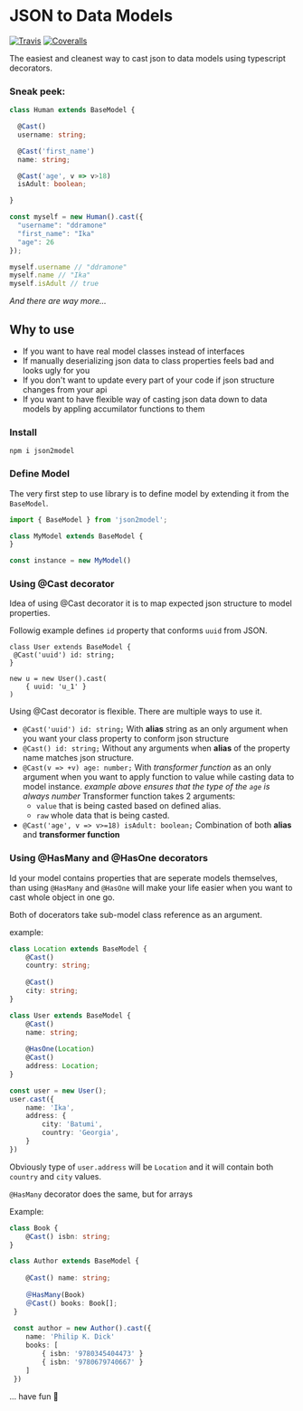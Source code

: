 # JSON to Data Models

[![Travis](https://img.shields.io/travis/ddramone/json2model.svg)](https://travis-ci.org/ddramone/json2model)
[![Coveralls](https://img.shields.io/coveralls/ddramone/json2model.svg)](https://coveralls.io/github/ddramone/json2model)

The easiest and cleanest way to cast json to data models using typescript decorators.

### Sneak peek:


```ts
class Human extends BaseModel {

  @Cast()
  username: string;

  @Cast('first_name')
  name: string;

  @Cast('age', v => v>18)
  isAdult: boolean;

} 

const myself = new Human().cast({
  "username": "ddramone"
  "first_name": "Ika"
  "age": 26
});

myself.username // "ddramone"
myself.name // "Ika"
myself.isAdult // true

```
*And there are way more...*

## Why to use

* If you want to have real model classes instead of interfaces
* If manually deserializing json data to class properties feels bad and looks ugly for you
* If you don't want to update every part of your code if json structure changes from your api
* If you want to have flexible way of casting json data down to data models by appling accumilator functions to them

### Install

`npm i json2model`

### Define Model

The very first step to use library is to define model by extending it from the `BaseModel`.

```ts
import { BaseModel } from 'json2model';

class MyModel extends BaseModel {
}

const instance = new MyModel()

```

### Using **@Cast** decorator

Idea of using @Cast decorator it is to map expected json structure to model properties.

Followig example defines `id` property that conforms `uuid` from  JSON.
```
class User extends BaseModel {
 @Cast('uuid') id: string;
}

new u = new User().cast(
    { uuid: 'u_1' }
)
```

Using @Cast decorator is flexible. 
There are multiple ways to use it.

* `@Cast('uuid') id: string;`
    With **alias** string as an only argument when you want your class property to conform json structure
* `@Cast() id: string;`
    Without any arguments when **alias** of the property name matches json structure.
* `@Cast(v => +v) age: number;`
    With *transformer function* as an only argument when you want to apply function to value while casting data to model instance. 
    *example above ensures that the type of the `age` is always number*
    Transformer function takes 2 arguments:
    * `value` that is being casted based on defined alias.
    * `raw` whole data that is being casted.
* `@Cast('age', v => v>=18) isAdult: boolean;`
    Combination of both **alias** and **transformer function**


### Using **@HasMany** and **@HasOne** decorators

Id your model contains properties that are seperate models themselves, than using `@HasMany` and `@HasOne` will make your life easier when you want to cast whole object in one go.

Both of docerators take sub-model class reference as an argument.

example:

```ts
class Location extends BaseModel {
    @Cast()
    country: string;
    
    @Cast()
    city: string;
}

class User extends BaseModel {
    @Cast()
    name: string;
    
    @HasOne(Location)
    @Cast() 
    address: Location;
}

const user = new User();
user.cast({
    name: 'Ika',
    address: {
        city: 'Batumi',
        country: 'Georgia',
    }
})
```

Obviously type of `user.address` will be `Location` and it will contain both `country` and `city` values.

`@HasMany` decorator does the same, but for arrays

Example:
```ts
class Book {
    @Cast() isbn: string;
}

class Author extends BaseModel {
    
    @Cast() name: string;
    
    ＠HasMany(Book)
    ＠Cast() books: Book[];
 }
 
 const author = new Author().cast({
    name: 'Philip K. Dick'
    books: [
        { isbn: '9780345404473' }
        { isbn: '9780679740667' }
    ]
 })
```

... have fun 🖖
